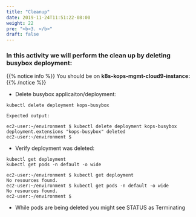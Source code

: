 ```yaml
---
title: "Cleanup"
date: 2019-11-24T11:51:22-08:00
weight: 22
pre: "<b>3. </b>"
draft: false
---
```


### In this activity we will perform the clean up by deleting busybox deployment:

{{% notice info %}}
You should be on **k8s-kops-mgmt-cloud9-instance:**
{{% /notice %}}

* Delete busybox applicaiton/deployment:
```
kubectl delete deployment kops-busybox
```
```
Expected output:

ec2-user:~/environment $ kubectl delete deployment kops-busybox
deployment.extensions "kops-busybox" deleted
ec2-user:~/environment $
```

* Verify deployment was deleted:
```
kubectl get deployment
kubectl get pods -n default -o wide
```
```
ec2-user:~/environment $ kubectl get deployment
No resources found.
ec2-user:~/environment $ kubectl get pods -n default -o wide
No resources found.
ec2-user:~/environment $
```
* While pods are being deleted you might see STATUS as Terminating
